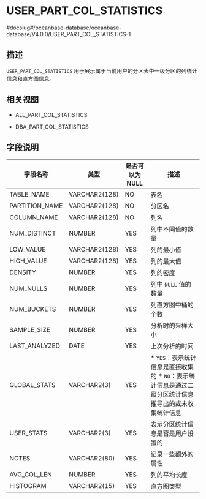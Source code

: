 USER_PART_COL_STATISTICS 
=============================================
#docslug#/oceanbase-database/oceanbase-database/V4.0.0/USER_PART_COL_STATISTICS-1


描述 
--------------------

`USER_PART_COL_STATISTICS` 用于展示属于当前用户的分区表中一级分区的列统计信息和直方图信息。

相关视图 
----------------------

* ALL_PART_COL_STATISTICS

  

* DBA_PART_COL_STATISTICS

  




字段说明 
----------------------



|      字段名称      |    **类型**     | **是否可以为 NULL** |                                                                      **描述**                                                                       |
|----------------|---------------|----------------|---------------------------------------------------------------------------------------------------------------------------------------------------|
| TABLE_NAME     | VARCHAR2(128) | NO             | 表名                                                                                                                                                |
| PARTITION_NAME | VARCHAR2(128) | NO             | 分区名                                                                                                                                               |
| COLUMN_NAME    | VARCHAR2(128) | NO             | 列名                                                                                                                                                |
| NUM_DISTINCT   | NUMBER        | YES            | 列中不同值的数量                                                                                                                                          |
| LOW_VALUE      | VARCHAR2(128) | YES            | 列的最小值                                                                                                                                             |
| HIGH_VALUE     | VARCHAR2(128) | YES            | 列的最大值                                                                                                                                             |
| DENSITY        | NUMBER        | YES            | 列的密度                                                                                                                                              |
| NUM_NULLS      | NUMBER        | YES            | 列中 `NULL` 值的数量                                                                                                                                    |
| NUM_BUCKETS    | NUMBER        | YES            | 列直方图中桶的个数                                                                                                                                         |
| SAMPLE_SIZE    | NUMBER        | YES            | 分析时的采样大小                                                                                                                                          |
| LAST_ANALYZED  | DATE          | YES            | 上次分析的时间                                                                                                                                           |
| GLOBAL_STATS   | VARCHAR2(3)   | YES            | * `YES`：表示统计信息是直接收集的   * `NO`：表示统计信息是通过二级分区统计信息推导出的或未收集统计信息    |
| USER_STATS     | VARCHAR2(3)   | YES            | 表示分区统计信息是否是用户设置的                                                                                                                                  |
| NOTES          | VARCHAR2(80)  | YES            | 记录一些额外的属性                                                                                                                                         |
| AVG_COL_LEN    | NUMBER        | YES            | 列的平均长度                                                                                                                                            |
| HISTOGRAM      | VARCHAR2(15)  | YES            | 直方图类型                                                                                                                                             |


